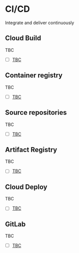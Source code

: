 # CI/CD 

Integrate and deliver continuously

## Cloud Build 

TBC

- [ ] [TBC]()

## Container registry 

TBC

- [ ] [TBC]()

## Source repositories 

TBC

- [ ] [TBC]()

## Artifact Registry 

TBC

- [ ] [TBC]()

## Cloud Deploy 

TBC

- [ ] [TBC]()

## GitLab 

TBC

- [ ] [TBC]()

